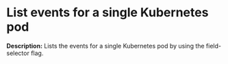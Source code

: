 # List events for a single Kubernetes pod

**Description:** Lists the events for a single Kubernetes pod by using the field-selector flag.

